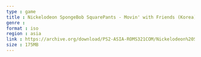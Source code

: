 ```yaml
---
type : game
title : Nickelodeon SpongeBob SquarePants - Movin' with Friends (Korea)
genre : 
format : iso
region : asia
link : https://archive.org/download/PS2-ASIA-ROMS321COM/Nickelodeon%20SpongeBob%20SquarePants%20-%20Movin%27%20with%20Friends%20%28Korea%29.7z
size : 175MB
---
```

